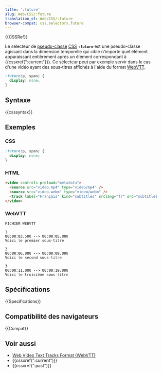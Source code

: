 ```yaml
---
title: ':future'
slug: Web/CSS/:future
translation_of: Web/CSS/:future
browser-compat: css.selectors.future
---
```

{{CSSRef}}

Le sélecteur de [pseudo-classe](/fr/docs/Web/CSS/Pseudo-classes) [CSS](/fr/docs/Web/CSS) **`:future`** est une pseudo-classe agissant dans la dimension temporelle qui cible n'importe quel élément apparaissant entièrement après un élément correspondant à {{cssxref(":current")}}. Ce sélecteur peut par exemple servir dans le cas d'une vidéo ayant des sous-titres affichés à l'aide du format [WebVTT](/fr/docs/Web/API/WebVTT_API).

```css
:future(p, span) {
  display: none;
}
```

## Syntaxe

{{csssyntax}}

## Exemples

### CSS

```css
:future(p, span) {
  display: none;
}
```

### HTML

```html
<video controls preload="metadata">
  <source src="video.mp4" type="video/mp4" />
  <source src="video.webm" type="video/webm" />
  <track label="Français" kind="subtitles" srclang="fr" src="subtitles.vtt" default>
</video>
```

### WebVTT

```
FICHIER WEBVTT

1
00:00:03.500 --> 00:00:05.000
Voici le premier sous-titre

2
00:00:06.000 --> 00:00:09.000
Voici le second sous-titre

3
00:00:11.000 --> 00:00:19.000
Voici le troisième sous-titre
```

## Spécifications

{{Specifications}}

## Compatibilité des navigateurs

{{Compat}}

## Voir aussi

- [Web Video Text Tracks Format (WebVTT)](/fr/docs/Web/API/WebVTT_API)
- {{cssxref(":current")}}
- {{cssxref(":past")}}
